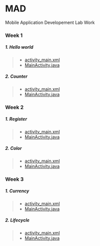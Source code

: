 # MAD
Mobile Application Developement Lab Work

### Week 1
##### 1. Hello world 
>* [activity_main.xml](https://github.com/nizam19/MAD/blob/master/week1/HelloWorld/app/src/main/res/layout/activity_main.xml) 
>* [MainActivity.java](https://github.com/nizam19/MAD/blob/master/week1/HelloWorld/app/src/main/java/com/example/helloworld/MainActivity.java)
##### 2. Counter
>* [activity_main.xml](https://github.com/nizam19/MAD/blob/master/week1/Counter/app/src/main/res/layout/activity_main.xml) 
>* [MainActivity.java](https://github.com/nizam19/MAD/blob/master/week1/Counter/app/src/main/java/com/example/counter/MainActivity.java)
 
 ### Week 2
##### 1. Register
>* [activity_main.xml](https://github.com/nizam19/MAD/blob/master/week2/Register/app/src/main/res/layout/activity_main.xml) 
>* [MainActivity.java](https://github.com/nizam19/MAD/blob/master/week2/Register/app/src/main/java/com/example/register/MainActivity.java)
##### 2. Color
>* [activity_main.xml](https://github.com/nizam19/MAD/blob/master/week2/Color/app/src/main/res/layout/activity_main.xml) 
>* [MainActivity.java](https://github.com/nizam19/MAD/blob/master/week2/Color/app/src/main/java/com/example/color/MainActivity.java)
 
 ### Week 3
##### 1. Currency
>* [activity_main.xml](https://github.com/nizam19/MAD/blob/master/week3/Currency/app/src/main/res/layout/activity_main.xml) 
>* [MainActivity.java](https://github.com/nizam19/MAD/blob/master/week3/Currency/app/src/main/java/com/example/currency/MainActivity.java)
##### 2. Lifecycle
>* [activity_main.xml](https://github.com/nizam19/MAD/blob/master/week3/Lifecycle/app/src/main/res/layout/activity_main.xml) 
>* [MainActivity.java](https://github.com/nizam19/MAD/blob/master/week3/Lifecycle/app/src/main/java/com/example/lifecycle/MainActivity.java)
 
